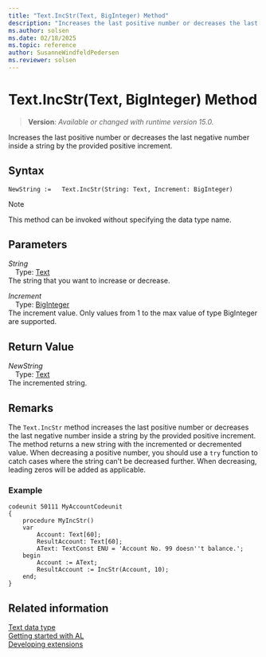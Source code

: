 ```yaml
---
title: "Text.IncStr(Text, BigInteger) Method"
description: "Increases the last positive number or decreases the last negative number inside a string by the provided positive increment."
ms.author: solsen
ms.date: 02/18/2025
ms.topic: reference
author: SusanneWindfeldPedersen
ms.reviewer: solsen
---
```

[//]: # (START>DO_NOT_EDIT)
[//]: # (IMPORTANT:Do not edit any of the content between here and the END>DO_NOT_EDIT.)
[//]: # (Any modifications should be made in the .xml files in the ModernDev repo.)
# Text.IncStr(Text, BigInteger) Method
> **Version**: _Available or changed with runtime version 15.0._

Increases the last positive number or decreases the last negative number inside a string by the provided positive increment.


## Syntax
```AL
NewString :=   Text.IncStr(String: Text, Increment: BigInteger)
```
> [!NOTE]
> This method can be invoked without specifying the data type name.
## Parameters
*String*  
&emsp;Type: [Text](text-data-type.md)  
The string that you want to increase or decrease.  

*Increment*  
&emsp;Type: [BigInteger](../biginteger/biginteger-data-type.md)  
The increment value. Only values from 1 to the max value of type BigInteger are supported.  


## Return Value
*NewString*  
&emsp;Type: [Text](text-data-type.md)  
The incremented string.


[//]: # (IMPORTANT: END>DO_NOT_EDIT)

## Remarks

The `Text.IncStr` method increases the last positive number or decreases the last negative number inside a string by the provided positive increment. The method returns a new string with the incremented or decremented value. When decreasing a positive number, you should use a `try` function to catch cases where the string can't be decreased further. When decreasing, leading zeros will be added as applicable.

### Example

```al
codeunit 50111 MyAccountCodeunit
{
    procedure MyIncStr()
    var
        Account: Text[60];
        ResultAccount: Text[60];
        AText: TextConst ENU = 'Account No. 99 doesn''t balance.';
    begin
        Account := AText;
        ResultAccount := IncStr(Account, 10);
    end;
}
```


## Related information
[Text data type](text-data-type.md)  
[Getting started with AL](../../devenv-get-started.md)  
[Developing extensions](../../devenv-dev-overview.md)
